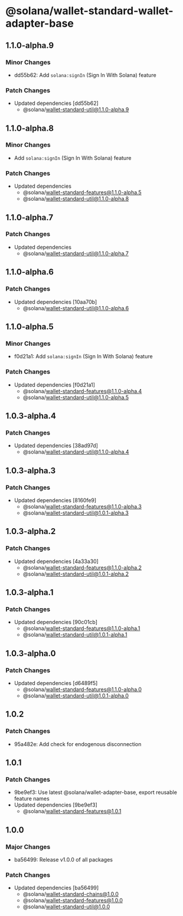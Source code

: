 # @solana/wallet-standard-wallet-adapter-base

## 1.1.0-alpha.9

### Minor Changes

-   dd55b62: Add `solana:signIn` (Sign In With Solana) feature

### Patch Changes

-   Updated dependencies [dd55b62]
    -   @solana/wallet-standard-util@1.1.0-alpha.9

## 1.1.0-alpha.8

### Minor Changes

-   Add `solana:signIn` (Sign In With Solana) feature

### Patch Changes

-   Updated dependencies
    -   @solana/wallet-standard-features@1.1.0-alpha.5
    -   @solana/wallet-standard-util@1.1.0-alpha.8

## 1.1.0-alpha.7

### Patch Changes

-   Updated dependencies
    -   @solana/wallet-standard-util@1.1.0-alpha.7

## 1.1.0-alpha.6

### Patch Changes

-   Updated dependencies [10aa70b]
    -   @solana/wallet-standard-util@1.1.0-alpha.6

## 1.1.0-alpha.5

### Minor Changes

-   f0d21a1: Add `solana:signIn` (Sign In With Solana) feature

### Patch Changes

-   Updated dependencies [f0d21a1]
    -   @solana/wallet-standard-features@1.1.0-alpha.4
    -   @solana/wallet-standard-util@1.1.0-alpha.5

## 1.0.3-alpha.4

### Patch Changes

-   Updated dependencies [38ad97d]
    -   @solana/wallet-standard-util@1.1.0-alpha.4

## 1.0.3-alpha.3

### Patch Changes

-   Updated dependencies [8160fe9]
    -   @solana/wallet-standard-features@1.1.0-alpha.3
    -   @solana/wallet-standard-util@1.0.1-alpha.3

## 1.0.3-alpha.2

### Patch Changes

-   Updated dependencies [4a33a30]
    -   @solana/wallet-standard-features@1.1.0-alpha.2
    -   @solana/wallet-standard-util@1.0.1-alpha.2

## 1.0.3-alpha.1

### Patch Changes

-   Updated dependencies [90c01cb]
    -   @solana/wallet-standard-features@1.1.0-alpha.1
    -   @solana/wallet-standard-util@1.0.1-alpha.1

## 1.0.3-alpha.0

### Patch Changes

-   Updated dependencies [d6489f5]
    -   @solana/wallet-standard-features@1.1.0-alpha.0
    -   @solana/wallet-standard-util@1.0.1-alpha.0

## 1.0.2

### Patch Changes

-   95a482e: Add check for endogenous disconnection

## 1.0.1

### Patch Changes

-   9be9ef3: Use latest @solana/wallet-adapter-base, export reusable feature names
-   Updated dependencies [9be9ef3]
    -   @solana/wallet-standard-features@1.0.1

## 1.0.0

### Major Changes

-   ba56499: Release v1.0.0 of all packages

### Patch Changes

-   Updated dependencies [ba56499]
    -   @solana/wallet-standard-chains@1.0.0
    -   @solana/wallet-standard-features@1.0.0
    -   @solana/wallet-standard-util@1.0.0
